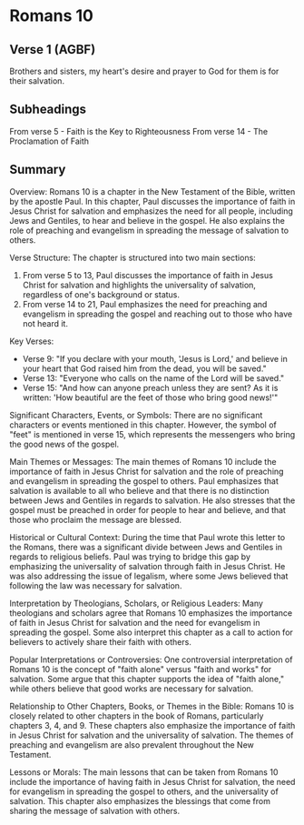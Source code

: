 # Romans 10

## Verse 1 (AGBF)

Brothers and sisters, my heart's desire and prayer to God for them is for their salvation.

## Subheadings

From verse 5 - Faith is the Key to Righteousness
From verse 14 - The Proclamation of Faith

## Summary

Overview:
Romans 10 is a chapter in the New Testament of the Bible, written by the apostle Paul. In this chapter, Paul discusses the importance of faith in Jesus Christ for salvation and emphasizes the need for all people, including Jews and Gentiles, to hear and believe in the gospel. He also explains the role of preaching and evangelism in spreading the message of salvation to others.

Verse Structure:
The chapter is structured into two main sections:
1. From verse 5 to 13, Paul discusses the importance of faith in Jesus Christ for salvation and highlights the universality of salvation, regardless of one's background or status.
2. From verse 14 to 21, Paul emphasizes the need for preaching and evangelism in spreading the gospel and reaching out to those who have not heard it.

Key Verses:
- Verse 9: "If you declare with your mouth, 'Jesus is Lord,' and believe in your heart that God raised him from the dead, you will be saved."
- Verse 13: "Everyone who calls on the name of the Lord will be saved."
- Verse 15: "And how can anyone preach unless they are sent? As it is written: 'How beautiful are the feet of those who bring good news!'"

Significant Characters, Events, or Symbols:
There are no significant characters or events mentioned in this chapter. However, the symbol of "feet" is mentioned in verse 15, which represents the messengers who bring the good news of the gospel.

Main Themes or Messages:
The main themes of Romans 10 include the importance of faith in Jesus Christ for salvation and the role of preaching and evangelism in spreading the gospel to others. Paul emphasizes that salvation is available to all who believe and that there is no distinction between Jews and Gentiles in regards to salvation. He also stresses that the gospel must be preached in order for people to hear and believe, and that those who proclaim the message are blessed.

Historical or Cultural Context:
During the time that Paul wrote this letter to the Romans, there was a significant divide between Jews and Gentiles in regards to religious beliefs. Paul was trying to bridge this gap by emphasizing the universality of salvation through faith in Jesus Christ. He was also addressing the issue of legalism, where some Jews believed that following the law was necessary for salvation.

Interpretation by Theologians, Scholars, or Religious Leaders:
Many theologians and scholars agree that Romans 10 emphasizes the importance of faith in Jesus Christ for salvation and the need for evangelism in spreading the gospel. Some also interpret this chapter as a call to action for believers to actively share their faith with others.

Popular Interpretations or Controversies:
One controversial interpretation of Romans 10 is the concept of "faith alone" versus "faith and works" for salvation. Some argue that this chapter supports the idea of "faith alone," while others believe that good works are necessary for salvation.

Relationship to Other Chapters, Books, or Themes in the Bible:
Romans 10 is closely related to other chapters in the book of Romans, particularly chapters 3, 4, and 9. These chapters also emphasize the importance of faith in Jesus Christ for salvation and the universality of salvation. The themes of preaching and evangelism are also prevalent throughout the New Testament.

Lessons or Morals:
The main lessons that can be taken from Romans 10 include the importance of having faith in Jesus Christ for salvation, the need for evangelism in spreading the gospel to others, and the universality of salvation. This chapter also emphasizes the blessings that come from sharing the message of salvation with others.